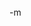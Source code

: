 <object width="425" height="355"><param name="movie" value="http://www.youtube.com/v/bVnfyradCPY&rel=1"></param><param name="wmode" value="transparent"></param><embed src="http://www.youtube.com/v/bVnfyradCPY&rel=1" type="application/x-shockwave-flash" wmode="transparent" width="425" height="355"></embed></object><br/>
-m